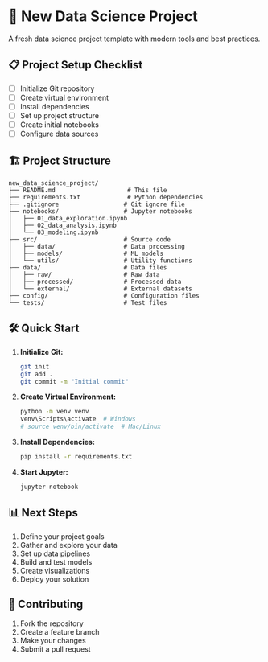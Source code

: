 # 🚀 New Data Science Project

A fresh data science project template with modern tools and best practices.

## 📋 Project Setup Checklist

- [ ] Initialize Git repository
- [ ] Create virtual environment
- [ ] Install dependencies
- [ ] Set up project structure
- [ ] Create initial notebooks
- [ ] Configure data sources

## 🏗️ Project Structure

```
new_data_science_project/
├── README.md                    # This file
├── requirements.txt             # Python dependencies
├── .gitignore                  # Git ignore file
├── notebooks/                  # Jupyter notebooks
│   ├── 01_data_exploration.ipynb
│   ├── 02_data_analysis.ipynb
│   └── 03_modeling.ipynb
├── src/                        # Source code
│   ├── data/                   # Data processing
│   ├── models/                 # ML models
│   └── utils/                  # Utility functions
├── data/                       # Data files
│   ├── raw/                    # Raw data
│   ├── processed/              # Processed data
│   └── external/               # External datasets
├── config/                     # Configuration files
└── tests/                      # Test files
```

## 🛠️ Quick Start

1. **Initialize Git:**
   ```bash
   git init
   git add .
   git commit -m "Initial commit"
   ```

2. **Create Virtual Environment:**
   ```bash
   python -m venv venv
   venv\Scripts\activate  # Windows
   # source venv/bin/activate  # Mac/Linux
   ```

3. **Install Dependencies:**
   ```bash
   pip install -r requirements.txt
   ```

4. **Start Jupyter:**
   ```bash
   jupyter notebook
   ```

## 📊 Next Steps

1. Define your project goals
2. Gather and explore your data
3. Set up data pipelines
4. Build and test models
5. Create visualizations
6. Deploy your solution

## 🤝 Contributing

1. Fork the repository
2. Create a feature branch
3. Make your changes
4. Submit a pull request
